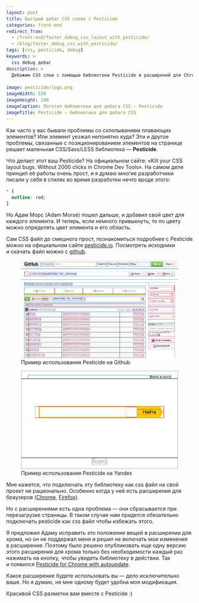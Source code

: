 ```yaml
---
layout: post
title: Быстрый дебаг CSS слоев с Pesticide
categories: front-end
redirect_from:
  - /front-end/faster_debug_css_layout_with_pesticide/
  - /blog/faster_debug_css_with_pesticide/
tags: [css, pesticide, debug]
keywords: >
  css debug дебаг
description: >
  Дебажим CSS слои с помощью библиотеки Pesticide и расширений для Chrome и Firefox.

image: pesticide/logo.png
imageWidth: 530
imageHeight: 140
imageCaption: Логотип библиотеки для дебага CSS — Pesticide
imageTitle: Pesticide — библиотека для дебага CSS
---
```


Как часто у вас бывали проблемы со схлопыванием плавающих элементов? Или элемент уезжал непонятно куда? Эти и другое проблемы, связанные с позиционированием элементов на странице решает маленькая CSS/Sass/LESS библиотека — <strong>Pesticide</strong>.

Что делает этот ваш Pesticide? На официальном сайте: «Kill your CSS layout bugs. Without 2000 clicks in Chrome Dev Tools». На самом деле принцип её работы очень прост, и я думаю многие разработчики писали у себя в стилях во время разработки нечто вроде этого:

~~~css
* {
  outline: red;
}
~~~

Но Адам Морс (Adam Morse) пошел дальше, и добавил свой цвет для каждого элемента. И теперь, если немного привыкнуть, то по цвету можно определять цвет элемента и его область.

Сам CSS файл до смешного прост, познакомиться подробнее с Pesticide можно на официальном сайте <a href="http://pesticide.io">pesticide.io</a>. Посмотреть исходники и скачать файл можно с <a href="https://github.com/mrmrs/pesticide" rel="nofollow">github</a>.

<figure itemscope itemtype="http://schema.org/ImageObject">
	<img itemprop="contentUrl" width="640" alt="Пример использования Pesticide на Github" src="/img/pesticide/github.png">
	<figcaption itemprop="description">Пример использования Pesticide на Github</figcaption>
</figure>
<figure itemscope itemtype="http://schema.org/ImageObject">
	<img itemprop="contentUrl" width="640" alt="Пример использования Pesticide на Yandex" src="/img/pesticide/ya.png">
	<figcaption itemprop="description">Пример использования Pesticide на Yandex</figcaption>
</figure>

Мне кажется, что подключать эту библиотеку как css файл на свой проект не рационально. Особенно когда у неё есть расширения для браузеров (<a href="https://chrome.google.com/webstore/detail/bblbgcheenepgnnajgfpiicnbbdmmooh" rel="nofollow">Chrome</a>, <a href="https://addons.mozilla.org/en-US/firefox/addon/pesticide/" rel="nofollow">Firefox</a>).

Но с расширениями есть одна проблема — они сбрасывается при перезагрузке страницы. В таком случае нам придется обязательно подключать pesticide как css файл чтобы избежать этого.

Я предложил Адаму исправить это положение вещей в расширении для хрома, но он не поддержал меня и решил не включать мои изменения в расширение. Поэтому было решено опубликовать еще одну версию этого расширения для хрома только без необходимости каждый раз нажимать на кнопку, чтобы увидеть библиотеку в действии. Так и появился <a href="https://chrome.google.com/webstore/detail/pesticide-for-chrome-with/eipbgplchlidkojmppclhkechkhmlefi">Pesticide for Chrome with autoupdate</a>.

Какое расширение будете использовать вы — дело исключительно ваше. Но я думаю, не мне одному будет удобна моя модификация.

Красивой CSS разметки вам вместе с Pesticide :)
